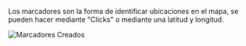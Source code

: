 Los marcadores son la forma de identificar ubicaciones en el mapa, se pueden hacer mediante "Clicks" o mediante una latitud y longitud.

<picture>
  <img alt="Marcadores Creados" src="https://github.com/juanmfer/Google-Maps-JavaScript/blob/main/Marcadores-Marker/Marcadores-Marker-jmf.png">
</picture>
